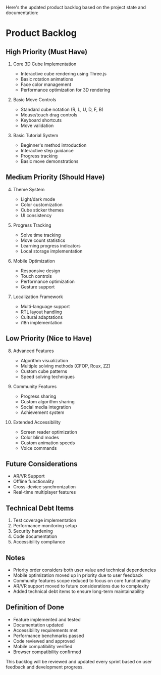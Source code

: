 Here's the updated product backlog based on the project state and documentation:

# Product Backlog

## High Priority (Must Have)

1. Core 3D Cube Implementation

    - Interactive cube rendering using Three.js
    - Basic rotation animations
    - Face color management
    - Performance optimization for 3D rendering

2. Basic Move Controls

    - Standard cube notation (R, L, U, D, F, B)
    - Mouse/touch drag controls
    - Keyboard shortcuts
    - Move validation

3. Basic Tutorial System
    - Beginner's method introduction
    - Interactive step guidance
    - Progress tracking
    - Basic move demonstrations

## Medium Priority (Should Have)

4. Theme System

    - Light/dark mode
    - Color customization
    - Cube sticker themes
    - UI consistency

5. Progress Tracking

    - Solve time tracking
    - Move count statistics
    - Learning progress indicators
    - Local storage implementation

6. Mobile Optimization

    - Responsive design
    - Touch controls
    - Performance optimization
    - Gesture support

7. Localization Framework
    - Multi-language support
    - RTL layout handling
    - Cultural adaptations
    - i18n implementation

## Low Priority (Nice to Have)

8. Advanced Features

    - Algorithm visualization
    - Multiple solving methods (CFOP, Roux, ZZ)
    - Custom cube patterns
    - Speed solving techniques

9. Community Features

    - Progress sharing
    - Custom algorithm sharing
    - Social media integration
    - Achievement system

10. Extended Accessibility
    - Screen reader optimization
    - Color blind modes
    - Custom animation speeds
    - Voice commands

## Future Considerations

- AR/VR Support
- Offline functionality
- Cross-device synchronization
- Real-time multiplayer features

## Technical Debt Items

1. Test coverage implementation
2. Performance monitoring setup
3. Security hardening
4. Code documentation
5. Accessibility compliance

## Notes

- Priority order considers both user value and technical dependencies
- Mobile optimization moved up in priority due to user feedback
- Community features scope reduced to focus on core functionality
- AR/VR support moved to future considerations due to complexity
- Added technical debt items to ensure long-term maintainability

## Definition of Done

- Feature implemented and tested
- Documentation updated
- Accessibility requirements met
- Performance benchmarks passed
- Code reviewed and approved
- Mobile compatibility verified
- Browser compatibility confirmed

This backlog will be reviewed and updated every sprint based on user feedback and development
progress.
